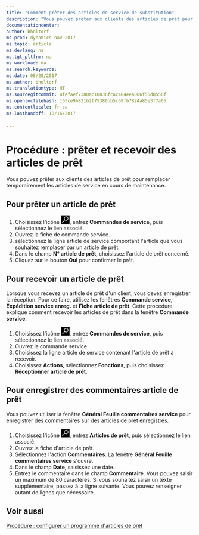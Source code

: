 ```yaml
---
title: "Comment prêter des articles de service de substitution"
description: "Vous pouvez prêter aux clients des articles de prêt pour remplacer temporairement les articles de service en cours de maintenance."
documentationcenter: 
author: bholtorf
ms.prod: dynamics-nav-2017
ms.topic: article
ms.devlang: na
ms.tgt_pltfrm: na
ms.workload: na
ms.search.keywords: 
ms.date: 08/28/2017
ms.author: bholtorf
ms.translationtype: HT
ms.sourcegitcommit: 4fefaef7380ac10836fcac404eea006f55d8556f
ms.openlocfilehash: 165ce9b821b2f75380bb5c69fb7824a85e3f7a05
ms.contentlocale: fr-ca
ms.lasthandoff: 10/16/2017

---
```

# <a name="how-to-lend-and-receive-loaners"></a>Procédure : prêter et recevoir des articles de prêt
Vous pouvez prêter aux clients des articles de prêt pour remplacer temporairement les articles de service en cours de maintenance.  
  
## <a name="to-lend-a-loaner-item"></a>Pour prêter un article de prêt    
1. Choisissez l'icône ![Page ou rapport pour la recherche](media/ui-search/search_small.png "icône Page ou rapport pour la recherche"), entrez **Commandes de service**, puis sélectionnez le lien associé.  
2. Ouvrez la fiche de commande service.  
3. sélectionnez la ligne article de service comportant l'article que vous souhaitez remplacer par un article de prêt.  
4. Dans le champ **N° article de prêt**, choisissez l'article de prêt concerné.  
5. Cliquez sur le bouton **Oui** pour confirmer le prêt.  

## <a name="to-receive-a-loaner"></a>Pour recevoir un article de prêt  
Lorsque vous recevez un article de prêt d'un client, vous devez enregistrer la réception. Pour ce faire, utilisez les fenêtres **Commande service**, **Expédition service enreg.** et **Fiche article de prêt**. Cette procédure explique comment recevoir les articles de prêt dans la fenêtre **Commande service**.  
  
1. Choisissez l'icône ![Page ou rapport pour la recherche](media/ui-search/search_small.png "icône Page ou rapport pour la recherche"), entrez **Commandes de service**, puis sélectionnez le lien associé.  
2. Ouvrez la commande service.  
3. Choisissez la ligne article de service contenant l'article de prêt à recevoir.  
4. Choisissez **Actions**, sélectionnez **Fonctions**, puis choisissez **Réceptionner article de prêt**.  

## <a name="to-register-loaner-comments"></a>Pour enregistrer des commentaires article de prêt  
Vous pouvez utiliser la fenêtre **Général Feuille commentaires service** pour enregistrer des commentaires sur des articles de prêt enregistrés.  
  
1. Choisissez l'icône ![Page ou rapport pour la recherche](media/ui-search/search_small.png "icône Page ou rapport pour la recherche"), entrez **Articles de prêt**, puis sélectionnez le lien associé.  
2. Ouvrez la fiche d'article de prêt.  
3. Sélectionnez l'action **Commentaires**. La fenêtre **Général Feuille commentaires service** s'ouvre.  
4. Dans le champ **Date**, saisissez une date.  
5. Entrez le commentaire dans le champ **Commentaire**. Vous pouvez saisir un maximum de 80 caractères. Si vous souhaitez saisir un texte supplémentaire, passez à la ligne suivante. Vous pouvez renseigner autant de lignes que nécessaire.  
  
## <a name="see-also"></a>Voir aussi  
[Procédure : configurer un programme d'articles de prêt](service-how-setup-loaner-program.md)   


